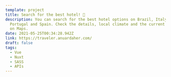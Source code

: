 ```yaml
---
template: project
title: Search for the best hotel! 🏨
description: You can search for the best hotel options on Brazil, Italy,
  Portugal and Spain. Check the details, local climate and the current location
  on Maps.
date: 2021-05-25T00:34:28.942Z
link: https://traveler.anuardaher.com/
draft: false
tags:
  - Vue
  - Nuxt
  - SASS
  - APIs
---
```

